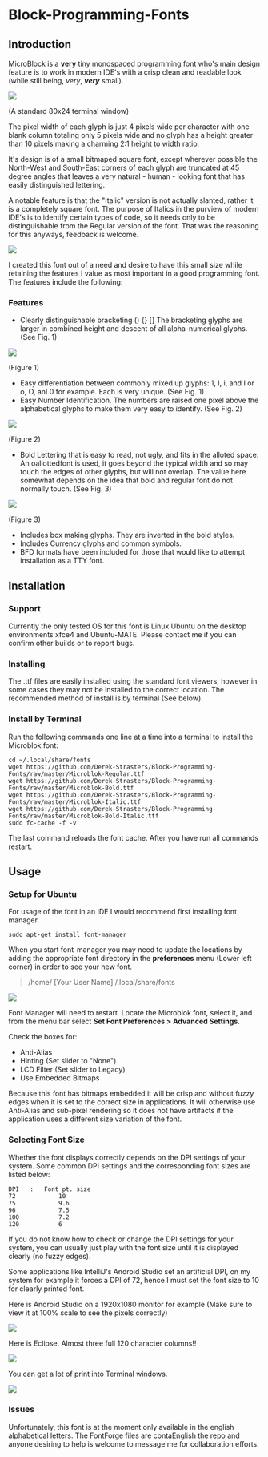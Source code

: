 # Block-Programming-Fonts

## Introduction

MicroBlock is a **very** tiny monospaced programming font who's main design feature is to work in modern IDE's with a crisp clean and readable look (while still being, _very_, **_very_** small).

![](/images/Screenshot%20from%202015-09-20%2022:08:43.png)

(A standard 80x24 terminal window)

The pixel width of each glyph is just 4 pixels wide per character with one blank column totaling only 5 pixels wide and no glyph has a height greater than 10 pixels making a charming 2:1 height to width ratio.

It's design is of a small bitmaped square font, except wherever possible the North-West and South-East corners of each glyph are truncated at 45 degree angles that leaves a very natural - human - looking font that has easily distinguished lettering. 

A notable feature is that the "Italic" version is not actually slanted, rather it is a completely square font.  The purpose of Italics in the purview of modern IDE's is to identify certain types of code, so it needs only to be distinguishable from the Regular version of the font.  That was the reasoning for this anyways, feedback is welcome.

![](/images/Screenshot%20from%202015-09-20%2021:31:38.png)

I created this font out of a need and desire to have this small size while retaining the features I value as most important in a good programming font.  The features include the following:

### Features

- Clearly distinguishable bracketing () {} [] 
  The bracketing glyphs are larger in combined height and descent of all alpha-numerical glyphs. (See Fig. 1)

![](/images/screenshot63.png)

(Figure 1)

- Easy differentiation between commonly mixed up glyphs: 1, l, i, and I or o, O, anI 0 for example.  Each is very unique. (See Fig. 1)
- Easy Number Identification. The numbers are raised one pixel above the alphabetical glyphs to make them very easy to identify. (See Fig. 2)

![](/images/screenshot64.png)

(Figure 2)

- Bold Lettering that is easy to read, not ugly, and fits in the alloted space.  An oallottedfont is used, it goes beyond the typical width and so may touch the edges of other glyphs, but will not overlap.  The value here somewhat depends on the idea that bold and regular font do not normally touch. (See Fig. 3)

![](/images/screenshot65.png)

(Figure 3)

- Includes box making glyphs.  They are inverted in the bold styles.
- Includes Currency glyphs and common symbols.
- BFD formats have been included for those that would like to attempt installation as a TTY font.

## Installation

### Support

Currently the only tested OS for this font is Linux Ubuntu on the desktop environments xfce4 and Ubuntu-MATE.
Please contact me if you can confirm other builds or to report bugs.

### Installing

The .ttf files are easily installed using the standard font viewers, however in some cases they may not be installed to the correct location.  The recommended method of install is by terminal (See below).

### Install by Terminal

Run the following commands one line at a time into a terminal to install the Microblok font:

	cd ~/.local/share/fonts
	wget https://github.com/Derek-Strasters/Block-Programming-Fonts/raw/master/Microblok-Regular.ttf
	wget https://github.com/Derek-Strasters/Block-Programming-Fonts/raw/master/Microblok-Bold.ttf
	wget https://github.com/Derek-Strasters/Block-Programming-Fonts/raw/master/Microblok-Italic.ttf
	wget https://github.com/Derek-Strasters/Block-Programming-Fonts/raw/master/Microblok-Bold-Italic.ttf
    sudo fc-cache -f -v

The last command reloads the font cache.
After you have run all commands restart.

## Usage

### Setup for Ubuntu
For usage of the font in an IDE I would recommend first installing font manager.

	sudo apt-get install font-manager
    
When you start font-manager you may need to update the locations by adding the appropriate font directory in the **preferences** menu (Lower left corner) in order to see your new font. 

> /home/ [Your User Name] /.local/share/fonts

![](/images/Screenshot%20from%202015-09-21%2000:16:47.png)

Font Manager will need to restart. Locate the Microblok font, select it, and from the menu bar select **Set Font Preferences > Advanced Settings**.

Check the boxes for:

- Anti-Alias
- Hinting (Set slider to "None")
- LCD Filter (Set slider to Legacy)
- Use Embedded Bitmaps

Because this font has bitmaps embedded it will be crisp and without fuzzy edges when it is set to the correct size in applications.  It will otherwise use Anti-Alias and sub-pixel rendering so it does not have artifacts if the application uses a different size variation of the font.

### Selecting Font Size

Whether the font displays correctly depends on the DPI settings of your system.  Some common DPI settings and the corresponding font sizes are listed below:

	DPI   :   Font pt. size
	72            10
	75            9.6
	96            7.5
	100           7.2
	120           6
    
If you do not know how to check or change the DPI settings for your system, you can usually just play with the font size until it is displayed clearly (no fuzzy edges).

Some applications like IntelliJ's Android Studio set an artificial DPI, on my system for example it forces a DPI of 72, hence I must set the font size to 10 for clearly printed font.

Here is Android Studio on a 1920x1080 monitor for example 
(Make sure to view it at 100% scale to see the pixels correctly)

![](/images/Screenshot%20from%202015-09-21%2000:38:08.png)

Here is Eclipse.
Almost three full 120 character columns!!

![](/images/Screenshot%20from%202015-09-21%2000:38:16.png)

You can get a lot of print into Terminal windows.

![](/images/Screenshot%20from%202015-09-20%2021:54:59.png)

### Issues

Unfortunately, this font is at the moment only available in the english alphabetical letters.  The FontForge files are contaEnglish the repo and anyone desiring to help is welcome to message me for collaboration efforts.

